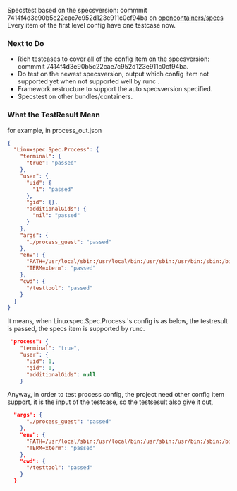Specstest based on the specsversion: commmit  7414f4d3e90b5c22cae7c952d123e911c0cf94ba on  [opencontainers/specs](https://github.com/opencontainers/specs)
Every item of the first level config have one testcase now.

### Next to Do
- Rich testcases to cover all of the config item on the specsversion: commmit  7414f4d3e90b5c22cae7c952d123e911c0cf94ba.
- Do test on the newest specsversion, output which config item not supported yet when not supported well by runc .
- Framework restructure to support the auto specsversion specified.
- Specstest on other bundles/containers.

### What the TestResult Mean
for example, in process_out.json
``` json
{
  "Linuxspec.Spec.Process": {
    "terminal": {
      "true": "passed"
    },
    "user": {
      "uid": {
        "1": "passed"
      },
      "gid": {},
      "additionalGids": {
        "nil": "passed"
      }
    },
    "args": {
      "./process_guest": "passed"
    },
    "env": {
      "PATH=/usr/local/sbin:/usr/local/bin:/usr/sbin:/usr/bin:/sbin:/bin": "passed",
      "TERM=xterm": "passed"
    },
    "cwd": {
      "/testtool": "passed"
    }
  }
}
```

It means, when Linuxspec.Spec.Process 's config is as below, the testresult is passed, the specs item is supported by runc.
``` json
 "process": {
    "terminal": "true",
    "user": {
      "uid": 1,
      "gid": 1,
      "additionalGids": null
    }
```
Anyway, in order to test process config, the project need other config item support, it is the input of the testcase, so the testsesult also give it out,
``` json
  "args": {
      "./process_guest": "passed"
    },
    "env": {
      "PATH=/usr/local/sbin:/usr/local/bin:/usr/sbin:/usr/bin:/sbin:/bin": "passed",
      "TERM=xterm": "passed"
    },
    "cwd": {
      "/testtool": "passed"
    }
  }
```